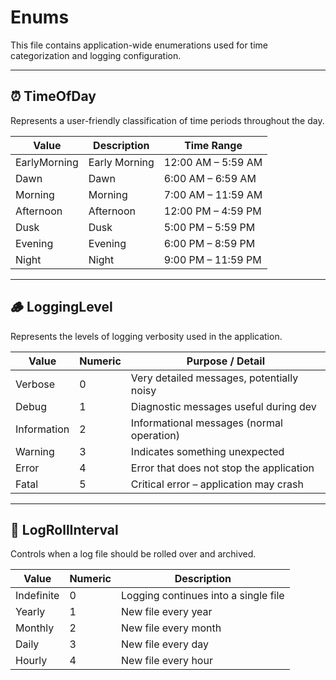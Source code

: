 # Enums

This file contains application-wide enumerations used for time categorization and logging configuration.

---

## ⏰ TimeOfDay

Represents a user-friendly classification of time periods throughout the day.

| Value         | Description         | Time Range         |
|---------------|---------------------|--------------------|
| EarlyMorning  | Early Morning       | 12:00 AM – 5:59 AM |
| Dawn          | Dawn                | 6:00 AM – 6:59 AM  |
| Morning       | Morning             | 7:00 AM – 11:59 AM |
| Afternoon     | Afternoon           | 12:00 PM – 4:59 PM |
| Dusk          | Dusk                | 5:00 PM – 5:59 PM  |
| Evening       | Evening             | 6:00 PM – 8:59 PM  |
| Night         | Night               | 9:00 PM – 11:59 PM |

---

## 🪵 LoggingLevel

Represents the levels of logging verbosity used in the application.

| Value         | Numeric | Purpose / Detail                          |
|---------------|---------|-------------------------------------------|
| Verbose       | 0       | Very detailed messages, potentially noisy |
| Debug         | 1       | Diagnostic messages useful during dev     |
| Information   | 2       | Informational messages (normal operation) |
| Warning       | 3       | Indicates something unexpected            |
| Error         | 4       | Error that does not stop the application  |
| Fatal         | 5       | Critical error – application may crash    |

---

## 📁 LogRollInterval

Controls when a log file should be rolled over and archived.

| Value       | Numeric | Description                          |
|-------------|---------|--------------------------------------|
| Indefinite  | 0       | Logging continues into a single file |
| Yearly      | 1       | New file every year                  |
| Monthly     | 2       | New file every month                 |
| Daily       | 3       | New file every day                   |
| Hourly      | 4       | New file every hour                  |
